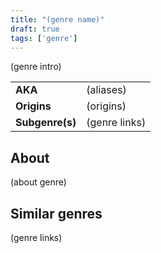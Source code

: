 ```yaml
---
title: "(genre name)"
draft: true
tags: ['genre']
---
```


(genre intro)

|                  |                                  |
| ---------------- | -------------------------------- |
| **AKA**          | (aliases)                        |
| **Origins**      | (origins)                        |
| **Subgenre(s)**  | (genre links)                    |

## About
(about genre)

## Similar genres
(genre links)